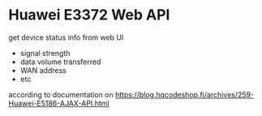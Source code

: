 # Huawei E3372 Web API
get device status info from web UI
* signal strength
* data volume transferred
* WAN address
* etc

according to documentation on https://blog.hqcodeshop.fi/archives/259-Huawei-E5186-AJAX-API.html
